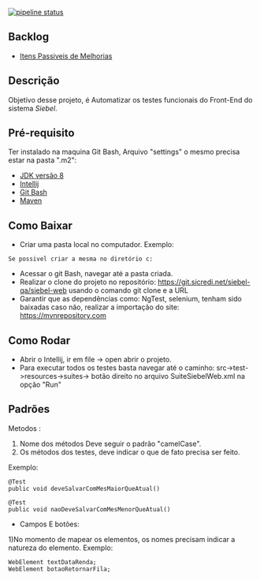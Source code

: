 [//Esta parte de cima precisa?]:#

[![pipeline status](https://git.sicredi.net/siebel-qa/siebel-web/badges/master/pipeline.svg)](https://git.sicredi.net/siebel-qa/siebel-web/commits/master)

## Backlog 
* [Itens Passiveis de Melhorias](src/test/resources/backlog_do_projeto/TODOLIST.md)


## Descrição
Objetivo desse projeto, é Automatizar os testes funcionais do Front-End do sistema *Siebel*.

## Pré-requisito
Ter instalado na maquina Git Bash, Arquivo "settings" o mesmo precisa estar na pasta ".m2":
- [JDK versão 8](https://www.oracle.com/technetwork/pt/java/javase/downloads/jdk8-downloads-2133151.html)
- [Intellij](https://www.jetbrains.com/idea/download/#section=windows)
- [Git Bash](https://git-scm.com/downloads)
- [Maven](https://maven.apache.org/download.cgi)

## Como Baixar
- Criar uma pasta local no computador.
Exemplo:
````
Se possivel criar a mesma no diretório c:
````
- Acessar o git Bash, navegar até a pasta criada.
- Realizar o clone do projeto no repositório: https://git.sicredi.net/siebel-qa/siebel-web usando o comando git clone e a URL
- Garantir que as dependências como: NgTest, selenium, tenham sido baixadas caso não, realizar a importação do site: https://mvnrepository.com


## Como Rodar
- Abrir o Intellij, ir em file -> open abrir o projeto.
- Para executar todos os testes basta navegar até o caminho: src->test->resources->suites-> botão direito no arquivo SuiteSiebelWeb.xml na opção "Run"


## Padrões
Metodos : 

1. Nome dos métodos Deve seguir o padrão "camelCase". 
2. Os métodos dos testes, deve indicar o que de fato precisa ser feito.
   
Exemplo:
````
@Test
public void deveSalvarComMesMaiorQueAtual()

@Test
public void naoDeveSalvarComMesMenorQueAtual()
````

- Campos E botões:

[//Campos e botoes de onde? talve precise de um pouco mais de detalhes. ]:#
1)No momento de mapear os elementos, os nomes precisam indicar a natureza do elemento.
Exemplo:
````
WebElement textDataRenda;
WebElement botaoRetornarFila;
````


